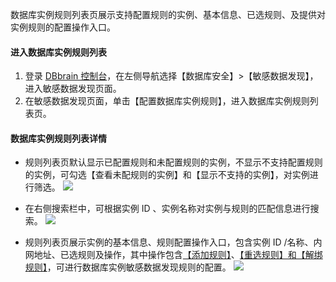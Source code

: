 
数据库实例规则列表页展示支持配置规则的实例、基本信息、已选规则、及提供对实例规则的配置操作入口。

#### 进入数据库实例规则列表
1. 登录 [DBbrain 控制台](https://console.cloud.tencent.com/dbbrain/sensitive-data)，在左侧导航选择【数据库安全】>【敏感数据发现】，进入敏感数据发现页面。
2. 在敏感数据发现页面，单击【配置数据库实例规则】，进入数据库实例规则列表页。

#### 数据库实例规则列表详情
 - 规则列表页默认显示已配置规则和未配置规则的实例，不显示不支持配置规则的实例，可勾选【查看未配规则的实例】和【显示不支持的实例】，对实例进行筛选。
![](https://main.qcloudimg.com/raw/ffc973d11c4fdc1b55920066b5be3e5d.png)

 - 在右侧搜索栏中，可根据实例 ID 、实例名称对实例与规则的匹配信息进行搜索。
![](https://main.qcloudimg.com/raw/8226a46820a7c908bd1655592174e549.png)

 - 规则列表页展示实例的基本信息、规则配置操作入口，包含实例 ID /名称、内网地址、已选规则及操作，其中操作包含[【添加规则】](https://cloud.tencent.com/document/product/1130/48518)、[【重选规则】和【解绑规则】](https://cloud.tencent.com/document/product/1130/48520)，可进行数据库实例敏感数据发现规则的配置。
![](https://main.qcloudimg.com/raw/231738f78281d38432f990183cb2626f.png)

